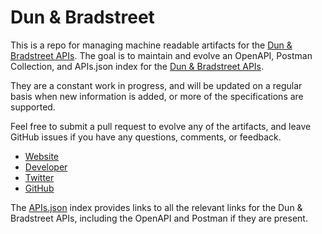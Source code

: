 # Dun & BradstreetThis is a repo for managing machine readable artifacts for the [Dun & Bradstreet APIs](http://developer.dnb.com). The goal is to maintain and evolve an OpenAPI, Postman Collection, and APIs.json index for the [Dun & Bradstreet APIs](http://developer.dnb.com).They are a constant work in progress, and will be updated on a regular basis when new information is added, or more of the specifications are supported.Feel free to submit a pull request to evolve any of the artifacts, and leave GitHub issues if you have any questions, comments, or feedback.- [Website](http://developer.dnb.com)- [Developer](http://developer.dnb.com)- [Twitter](https://twitter.com/DnBUS)- [GitHub](https://github.com/dandb)The [APIs.json](https://github.com/api-evangelist/dun-bradstreet/blob/master/apis.json) index provides links to all the relevant links for the Dun & Bradstreet APIs, including the OpenAPI and Postman if they are present.